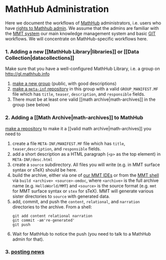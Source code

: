 # MathHub Administration

Here we document the workflows of [MathHub](http:/mathhub.info)
administrators, i.e. users who have [rights to Mathhub admin](http://mathhub.info/admin).
We assume that the admins are familiar with the [MMT system](https://uniformal.github.io/doc/) our main knowledge management system and basic [GIT](https://git-scm.com/) workflows. We will concentrate on MathHub-specific workflows here. 

### 1\. Adding a new [[MathHub Library|libraries]] or [[Data Collection|datacollections]]

Make sure that you have a well-configured MathHub Library, i.e. a group on
<http://gl.mathhub.info>
1. [make a new group](https://gl.mathhub.info/groups/new) (public, with good descriptions)
2. [make a `meta-inf` repository](https://gl.kwarc.info/projects/new) in this group with a valid `GROUP_MANIFEST.MF` file which has `title`, `teaser`, `description`, and `responsible` fields.
3.  There must be at least one valid [[math archive|math-archives]] in the group (see below)

### 2\. Adding a [[Math Archive|math-archives]] to MathHub

[make a repository](https://gl.kwarc.info/projects/new) to make it a [[valid math archive|math-archives]] you need to 
1. create a file `META-INF/MANIFEST.MF` file which has `title`, `teaser`,`description`, and `responsible` fields.
2. add a short description as a HTML paragraph (`<p>` as the top element) in `META-INF/desc.html`
3. create a `source` subdirectory. All files you will write (e.g. in MMT surface syntax or sTeX) should be here. 
4. build the archive, either via one of [our MMT IDEs](https://uniformal.github.io/doc/applications/ides.html) or from the [MMT shell](https://uniformal.github.io/doc/applications/ides.html) via `build <archive> <source>-omdoc`, where `<archive>` is the full archive name (e.g. `HelloWorld/MMT`) and `<source>` is the source format (e.g. `mmt` for MMT surface syntax or `stex` for sTeX).  MMT will generate various sister directories to `source` with generated data.
5. add, commit, and push the `content`, `relational`, and `narration` directories to the archive.
   From a shell: 
   ```
   git add content relational narration
   git commit -am're-generated'
   git push
   ```
6. Wait for MathHub to notice the push (you need to talk to a MathHub admin for that). 

### 3. [posting news](news)
